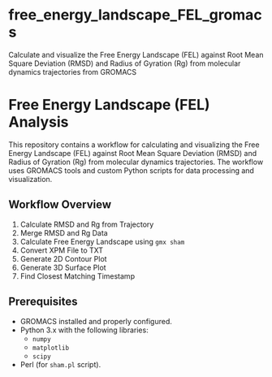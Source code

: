 # free_energy_landscape_FEL_gromacs
Calculate and visualize the Free Energy Landscape (FEL) against Root Mean Square Deviation (RMSD) and Radius of Gyration (Rg) from molecular dynamics trajectories from GROMACS

# Free Energy Landscape (FEL) Analysis

This repository contains a workflow for calculating and visualizing the Free Energy Landscape (FEL) against Root Mean Square Deviation (RMSD) and Radius of Gyration (Rg) from molecular dynamics trajectories. The workflow uses GROMACS tools and custom Python scripts for data processing and visualization.

## Workflow Overview

1. Calculate RMSD and Rg from Trajectory
2. Merge RMSD and Rg Data
3. Calculate Free Energy Landscape using `gmx sham`
4. Convert XPM File to TXT
5. Generate 2D Contour Plot
6. Generate 3D Surface Plot
7. Find Closest Matching Timestamp

## Prerequisites

- GROMACS installed and properly configured.
- Python 3.x with the following libraries:
  - `numpy`
  - `matplotlib`
  - `scipy`
- Perl (for `sham.pl` script).

